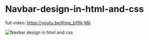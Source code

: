 # Navbar-design-in-html-and-css

full video: https://youtu.be/Kmq_bf9k-Mk

![Navbar design in html and css](https://user-images.githubusercontent.com/95895380/147358735-712069a6-fefe-462b-aee8-6f9ab5f99a08.png)
